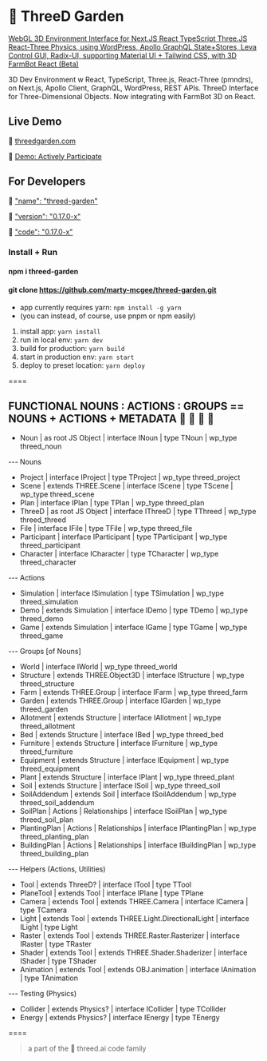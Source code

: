 # 🥕 ThreeD Garden

[WebGL 3D Environment Interface for Next.JS React TypeScript Three.JS React-Three Physics, using WordPress, Apollo GraphQL State+Stores, Leva Control GUI, Radix-UI, supporting Material UI + Tailwind CSS, with 3D FarmBot React (Beta)](https://github.com/marty-mcgee/threed-garden/)

3D Dev Environment w React, TypeScript, Three.js, React-Three (pmndrs), on Next.js, Apollo Client, GraphQL, WordPress, REST APIs. ThreeD Interface for Three-Dimensional Objects. Now integrating with FarmBot 3D on React.

## Live Demo

🌱 [threedgarden.com](https://threedgarden.com/particpate)

🥕 [Demo: Actively Participate](https://threedgarden.com/participate)

## For Developers

🤖 ["name": "threed-garden"](https://www.npmjs.com/package/threed-garden)

🤖 ["version": "0.17.0-x"](https://www.npmjs.com/package/threed-garden?activeTab=versions)

🤖 ["code": "0.17.0-x"](https://www.npmjs.com/package/threed-garden?activeTab=code)

### Install + Run

#### npm i threed-garden
#### git clone https://github.com/marty-mcgee/threed-garden.git

- app currently requires yarn: `npm install -g yarn`
- (you can instead, of course, use pnpm or npm easily)

1. install app: `yarn install`
2. run in local env: `yarn dev`
3. build for production: `yarn build`
4. start in production env: `yarn start`
4. deploy to preset location: `yarn deploy`

====

## FUNCTIONAL NOUNS : ACTIONS : GROUPS == NOUNS + ACTIONS + METADATA 🌱 🤖 🍅 🥕

- Noun | as root JS Object | interface INoun | type TNoun | wp_type threed_noun

--- Nouns

- Project | interface IProject | type TProject | wp_type threed_project
- Scene | extends THREE.Scene | interface IScene | type TScene | wp_type threed_scene
- Plan | interface IPlan | type TPlan | wp_type threed_plan
- ThreeD | as root JS Object | interface IThreeD | type TThreed | wp_type threed_threed
- File | interface IFile | type TFile | wp_type threed_file
- Participant | interface IParticipant | type TParticipant | wp_type threed_participant
- Character | interface ICharacter | type TCharacter | wp_type threed_character

--- Actions

- Simulation | interface ISimulation | type TSimulation | wp_type threed_simulation
- Demo | extends Simulation | interface IDemo | type TDemo | wp_type threed_demo
- Game | extends Simulation | interface IGame | type TGame | wp_type threed_game

--- Groups [of Nouns]

- World | interface IWorld | wp_type threed_world
- Structure | extends THREE.Object3D | interface IStructure | wp_type threed_structure
- Farm | extends THREE.Group | interface IFarm | wp_type threed_farm
- Garden | extends THREE.Group | interface IGarden | wp_type threed_garden
- Allotment | extends Structure | interface IAllotment | wp_type threed_allotment
- Bed | extends Structure | interface IBed | wp_type threed_bed
- Furniture | extends Structure | interface IFurniture | wp_type threed_furniture
- Equipment | extends Structure | interface IEquipment | wp_type threed_equipment
- Plant | extends Structure | interface IPlant | wp_type threed_plant
- Soil | extends Structure | interface ISoil | wp_type threed_soil
- SoilAddendum | extends Soil | interface ISoilAddendum | wp_type threed_soil_addendum
- SoilPlan | Actions | Relationships | interface ISoilPlan | wp_type threed_soil_plan
- PlantingPlan | Actions | Relationships | interface IPlantingPlan | wp_type threed_planting_plan
- BuildingPlan | Actions | Relationships | interface IBuildingPlan | wp_type threed_building_plan

--- Helpers (Actions, Utilities)

- Tool | extends ThreeD? | interface ITool | type TTool
- PlaneTool | extends Tool | interface IPlane | type TPlane
- Camera | extends Tool | extends THREE.Camera | interface ICamera | type TCamera
- Light | extends Tool | extends THREE.Light.DirectionalLight | interface ILight | type Light
- Raster | extends Tool | extends THREE.Raster.Rasterizer | interface IRaster | type TRaster
- Shader | extends Tool | extends THREE.Shader.Shaderizer | interface IShader | type TShader
- Animation | extends Tool | extends OBJ.animation | interface IAnimation | type TAnimation

--- Testing (Physics)

- Collider | extends Physics? | interface ICollider | type TCollider
- Energy | extends Physics? | interface IEnergy | type TEnergy

====

> a part of the 🌱 threed.ai code family
